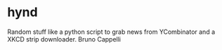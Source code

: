 # hynd
Random stuff like a python script to grab news from YCombinator and a XKCD strip downloader.
Bruno Cappelli
